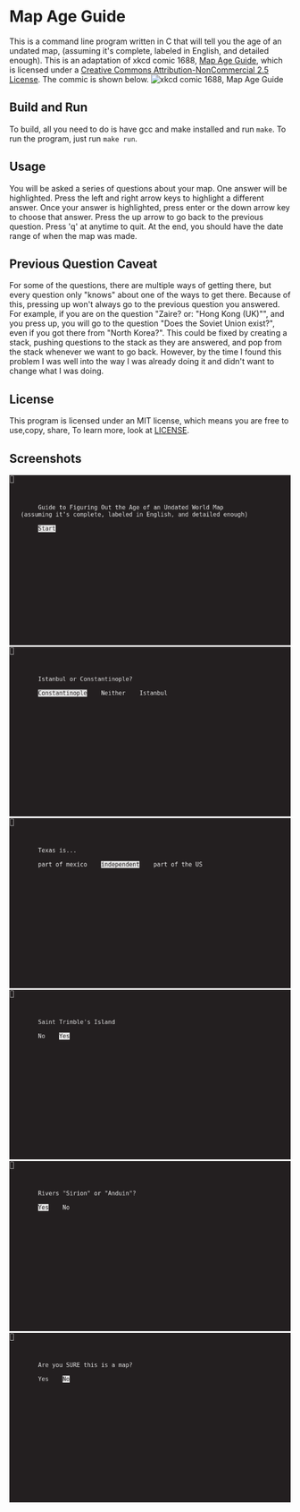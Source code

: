 # Map Age Guide

This is a command line program written in C that will tell you the age of an undated map, (assuming it's complete, labeled in English, and detailed enough). This is an adaptation of xkcd comic 1688, [Map Age Guide](https://xkcd.com/1688), which is licensed under a [Creative Commons Attribution-NonCommercial 2.5 License](https://creativecommons.org/licenses/by-nc/2.5/). The commic is shown below.
![xkcd comic 1688, Map Age Guide](https://imgs.xkcd.com/comics/map_age_guide.png)


## Build and Run

To build, all you need to do is have gcc and make installed and run `make`. To run the program, just run `make run`.


## Usage

You will be asked a series of questions about your map. One answer will be highlighted. Press the left and right arrow keys to highlight a different answer. Once your answer is highlighted, press enter or the down arrow key to choose that answer. Press the up arrow to go back to the previous question. Press 'q' at anytime to quit. At the end, you should have the date range of when the map was made.


## Previous Question Caveat

For some of the questions, there are multiple ways of getting there, but every question only "knows" about one of the ways to get there. Because of this, pressing up won't always go to the previous question you answered. For example, if you are on the question "Zaire? or: "Hong Kong (UK)"", and you press up, you will go to the question "Does the Soviet Union exist?", even if you got there from "North Korea?". This could be fixed by creating a stack, pushing questions to the stack as they are answered, and pop from the stack whenever we want to go back. However, by the time I found this problem I was well into the way I was already doing it and didn't want to change what I was doing.

## License

This program is licensed under an MIT license, which means you are free to use,copy, share,  To learn more, look at [LICENSE](LICENSE).

## Screenshots
![Title: "Guide to Figuring Out the Age of an Undated World Map (assuming it's complete, labeled in English, and detailed enough)", with one option: "Start"](screenshot1.png)
![Question: "Istanbul or Constantinople?", with the options "Constantinople", "Neither",  and"Istanbul". "Constantinople" is highlighted](screenshot2.png)
![Question: "Texas is...", with options "part of mexico", "independent", and "part of the US". "independent" is highlighted](screenshot3.png)
![Question: "Saint Trimble's Island", with options "No" and "Yes. "Yes" is highlighted](screenshot4.png)
![Question: "Rivers "Sirion" or "Anduin"?", with options "Yes" and "No". "No" is highlighted](screenshot5.png)
![Question: "Are you SURE this is a map?", with options "Yes" and "No". "No" is highlighted](screenshot6.png)